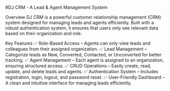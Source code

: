 #DJ CRM - A Lead & Agent Management System 

Overview
DJ CRM is a powerful customer relationship management (CRM) system designed for managing leads and agents efficiently. Built with a robust authentication system, it ensures that users only see relevant data based on their organization and role.

Key Features
✅ Role-Based Access – Agents can only view leads and colleagues from their assigned organization.
✅ Lead Management – Categorize leads as New, Converted, Contacted, or Unconverted for better tracking.
✅ Agent Management – Each agent is assigned to an organization, ensuring structured access.
✅ CRUD Operations – Easily create, read, update, and delete leads and agents.
✅ Authentication System – Includes registration, login, logout, and password reset.
✅ User-Friendly Dashboard – A clean and intuitive interface for managing leads efficiently.
